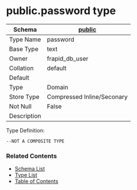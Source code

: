 # public.password type

| Schema | [public](../../schemas/public.md) |
| --- | --- |
| Type Name | password |
| Base Type | text |
| Owner | frapid_db_user |
| Collation | default |
| Default |  |
| Type | Domain |
| Store Type | Compressed Inline/Seconary |
| Not Null | False |
| Description |  |

Type Definition:

```plpgsql
--NOT A COMPOSITE TYPE
```


### Related Contents
* [Schema List](../../schemas.md)
* [Type List](../../types.md)
* [Table of Contents](../../README.md)

